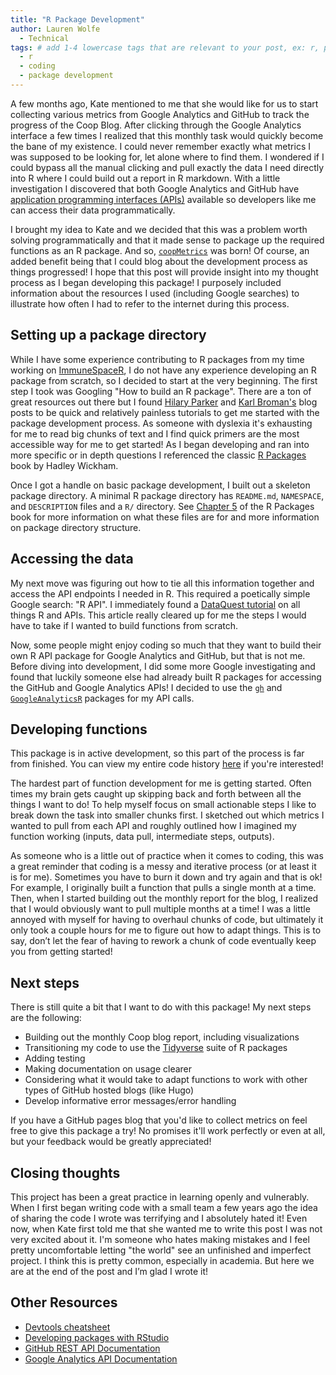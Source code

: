 ```yaml
---
title: "R Package Development"
author: Lauren Wolfe
  - Technical
tags: # add 1-4 lowercase tags that are relevant to your post, ex: r, python, genomics, workflows
  - r
  - coding
  - package development
---
```


A few months ago, Kate mentioned to me that she would like for us to start collecting various metrics from Google Analytics and GitHub to track the progress of the Coop Blog. After clicking through the Google Analytics interface a few times I realized that this monthly task would quickly become the bane of my existence. I could never remember exactly what metrics I was supposed to be looking for, let alone where to find them. I wondered if I could bypass all the manual clicking and pull exactly the data I need directly into R where I could build out a report in R markdown. With a little investigation I discovered that both Google Analytics and GitHub have [application programming interfaces (APIs)](https://en.wikipedia.org/wiki/Application_programming_interface) available so developers like me can access their data programmatically.

I brought my idea to Kate and we decided that this was a problem worth solving programmatically and that it made sense to package up the required functions as an R package. And so, [`coopMetrics`](https://github.com/FredHutch/coopMetrics) was born! Of course, an added benefit being that I could blog about the development process as things progressed! I hope that this post will provide insight into my thought process as I began developing this package! I purposely included information about the resources I used (including Google searches) to illustrate how often I had to refer to the internet during this process.

## Setting up a package directory

While I have some experience contributing to R packages from my time working on [ImmuneSpaceR](https://github.com/RGLab/ImmuneSpaceR), I do not have any experience developing an R package from scratch, so I decided to start at the very beginning. The first step I took was Googling "How to build an R package". There are a ton of great resources out there but I found [Hilary Parker](https://hilaryparker.com/2014/04/29/writing-an-r-package-from-scratch/) and [Karl Broman's](https://kbroman.org/pkg_primer/) blog posts to be quick and relatively painless tutorials to get me started with the package development process. As someone with dyslexia it's exhausting for me to read big chunks of text and I find quick primers are the most accessible way for me to get started! As I began developing and ran into more specific or in depth questions I referenced the classic [R Packages](http://r-pkgs.had.co.nz/) book by Hadley Wickham. 

Once I got a handle on basic package development, I built out a skeleton package directory. A minimal R package directory has `README.md`, `NAMESPACE`, and `DESCRIPTION` files and a `R/` directory. See [Chapter 5](https://r-pkgs.org/workflows101.html#creating) of the R Packages book for more information on what these files are for and more information on package directory structure.

## Accessing the data

My next move was figuring out how to tie all this information together and access the API endpoints I needed in R. This required a poetically simple Google search: "R API". I immediately found a [DataQuest tutorial](https://www.dataquest.io/blog/r-api-tutorial/) on all things R and APIs. This article really cleared up for me the steps I would have to take if I wanted to build functions from scratch. 

Now, some people might enjoy coding so much that they want to build their own R API package for Google Analytics and GitHub, but that is not me. Before diving into development, I did some more Google investigating and found that luckily someone else had already built R packages for accessing the GitHub and Google Analytics APIs! I decided to use the [`gh`](https://github.com/r-lib/gh) and [`GoogleAnalyticsR`](https://github.com/MarkEdmondson1234/googleAnalyticsR/) packages for my API calls.

## Developing functions

This package is in active development, so this part of the process is far from finished. You can view my entire code history [here](https://github.com/FredHutch/coopMetrics/commits/main/R) if you're interested! 

The hardest part of function development for me is getting started. Often times my brain gets caught up skipping back and forth between all the things I want to do! To help myself focus on small actionable steps I like to break down the task into smaller chunks first. I sketched out which metrics I wanted to pull from each API and roughly outlined how I imagined my function working (inputs, data pull, intermediate steps, outputs).

As someone who is a little out of practice when it comes to coding, this was a great reminder that coding is a messy and iterative process (or at least it is for me). Sometimes you have to burn it down and try again and that is ok! For example, I originally built a function that pulls a single month at a time. Then, when I started building out the monthly report for the blog, I realized that I would obviously want to pull multiple months at a time! I was a little annoyed with myself for having to overhaul chunks of code, but ultimately it only took a couple hours for me to figure out how to adapt things. This is to say, don’t let the fear of having to rework a chunk of code eventually keep you from getting started!

## Next steps

There is still quite a bit that I want to do with this package! My next steps are the following:
- Building out the monthly Coop blog report, including visualizations
- Transitioning my code to use the [Tidyverse](https://www.tidyverse.org/) suite of R packages
- Adding testing
- Making documentation on usage clearer
- Considering what it would take to adapt functions to work with other types of GitHub hosted blogs (like Hugo)
- Develop informative error messages/error handling

If you have a GitHub pages blog that you'd like to collect metrics on feel free to give this package a try! No promises it'll work perfectly or even at all, but your feedback would be greatly appreciated!

## Closing thoughts

This project has been a great practice in learning openly and vulnerably. When I first began writing code with a small team a few years ago the idea of sharing the code I wrote was terrifying and I absolutely hated it!  Even now, when Kate first told me that she wanted me to write this post I was not very excited about it. I'm someone who hates making mistakes and I feel pretty uncomfortable letting "the world" see an unfinished and imperfect project. I think this is pretty common, especially in academia. But here we are at the end of the post and I’m glad I wrote it!

## Other Resources

- [Devtools cheatsheet](https://rstudio.com/wp-content/uploads/2015/06/devtools-cheatsheet.pdf)
- [Developing packages with RStudio](https://support.rstudio.com/hc/en-us/articles/200486488-Developing-Packages-with-RStudio)
- [GitHub REST API Documentation](https://docs.github.com/en/rest)
- [Google Analytics API Documentation]()
